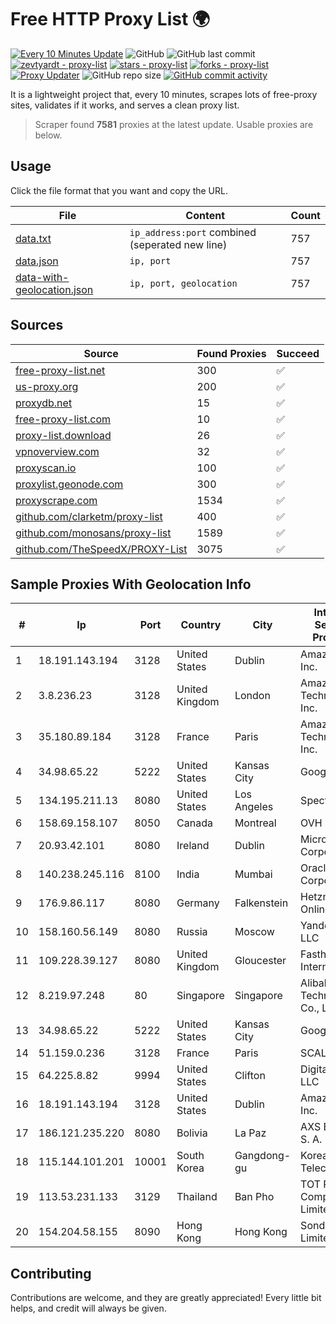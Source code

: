 
# Free HTTP Proxy List 🌍

[![Every 10 Minutes Update](https://github.com/mertguvencli/http-proxy-list/actions/workflows/main.yml/badge.svg?branch=main)](https://github.com/mertguvencli/http-proxy-list/actions/workflows/main.yml)
![GitHub](https://img.shields.io/github/license/mertguvencli/http-proxy-list)
![GitHub last commit](https://img.shields.io/github/last-commit/mertguvencli/http-proxy-list)
[![zevtyardt - proxy-list](https://img.shields.io/static/v1?label=zevtyardt&message=proxy-list&color=blue&logo=github)](https://github.com/zevtyardt/proxy-list "Go to GitHub repo")
[![stars - proxy-list](https://img.shields.io/github/stars/zevtyardt/proxy-list?style=social)](https://github.com/zevtyardt/proxy-list)
[![forks - proxy-list](https://img.shields.io/github/forks/zevtyardt/proxy-list?style=social)](https://github.com/zevtyardt/proxy-list)
[![Proxy Updater](https://github.com/zevtyardt/proxy-list/workflows/Proxy%20Updater/badge.svg)](https://github.com/zevtyardt/proxy-list/actions?query=workflow:"Proxy+Updater")
![GitHub repo size](https://img.shields.io/github/repo-size/zevtyardt/proxy-list)
[![GitHub commit activity](https://img.shields.io/github/commit-activity/m/zevtyardt/proxy-list?logo=commits)](https://github.com/zevtyardt/proxy-list/commits/main)

It is a lightweight project that, every 10 minutes, scrapes lots of free-proxy sites, validates if it works, and serves a clean proxy list.

> Scraper found **7581** proxies at the latest update. Usable proxies are below.

## Usage

Click the file format that you want and copy the URL.

|File|Content|Count|
|----|-------|-----|
|[data.txt](https://raw.githubusercontent.com/mertguvencli/http-proxy-list/main/proxy-list/data.txt)|`ip_address:port` combined (seperated new line)|757|
|[data.json](https://raw.githubusercontent.com/mertguvencli/http-proxy-list/main/proxy-list/data.json)|`ip, port`|757|
|[data-with-geolocation.json](https://raw.githubusercontent.com/mertguvencli/http-proxy-list/main/proxy-list/data-with-geolocation.json)|`ip, port, geolocation`|757|

## Sources

|Source|Found Proxies|Succeed|
|------|-------------|-------|
|[free-proxy-list.net](https://free-proxy-list.net)|300|✅|
|[us-proxy.org](https://www.us-proxy.org)|200|✅|
|[proxydb.net](http://proxydb.net)|15|✅|
|[free-proxy-list.com](https://free-proxy-list.com/?page=&port=&type%5B%5D=http&type%5B%5D=https&up_time=0&search=Search)|10|✅|
|[proxy-list.download](https://www.proxy-list.download/HTTP)|26|✅|
|[vpnoverview.com](https://vpnoverview.com/privacy/anonymous-browsing/free-proxy-servers)|32|✅|
|[proxyscan.io](https://www.proxyscan.io)|100|✅|
|[proxylist.geonode.com](https://proxylist.geonode.com/api/proxy-list?limit=300&page=1&sort_by=lastChecked&sort_type=desc&protocols=http,https)|300|✅|
|[proxyscrape.com](https://api.proxyscrape.com/v2/?request=displayproxies&protocol=http&timeout=10000&country=all&ssl=all&anonymity=all)|1534|✅|
|[github.com/clarketm/proxy-list](https://raw.githubusercontent.com/clarketm/proxy-list/master/proxy-list-raw.txt)|400|✅|
|[github.com/monosans/proxy-list](https://raw.githubusercontent.com/monosans/proxy-list/main/proxies/http.txt)|1589|✅|
|[github.com/TheSpeedX/PROXY-List](https://raw.githubusercontent.com/TheSpeedX/PROXY-List/master/http.txt)|3075|✅|


## Sample Proxies With Geolocation Info

|#|Ip|Port|Country|City|Internet Service Provider|
|-|--|----|-------|----|-------------------------|
|1|18.191.143.194|3128|United States|Dublin|Amazon.com, Inc.|
|2|3.8.236.23|3128|United Kingdom|London|Amazon Technologies Inc.|
|3|35.180.89.184|3128|France|Paris|Amazon Technologies Inc.|
|4|34.98.65.22|5222|United States|Kansas City|Google LLC|
|5|134.195.211.13|8080|United States|Los Angeles|Spectero|
|6|158.69.158.107|8050|Canada|Montreal|OVH Hosting|
|7|20.93.42.101|8080|Ireland|Dublin|Microsoft Corporation|
|8|140.238.245.116|8100|India|Mumbai|Oracle Corporation|
|9|176.9.86.117|8080|Germany|Falkenstein|Hetzner Online GmbH|
|10|158.160.56.149|8080|Russia|Moscow|Yandex.Cloud LLC|
|11|109.228.39.127|8080|United Kingdom|Gloucester|Fasthosts Internet Ltd|
|12|8.219.97.248|80|Singapore|Singapore|Alibaba (US) Technology Co., Ltd.|
|13|34.98.65.22|5222|United States|Kansas City|Google LLC|
|14|51.159.0.236|3128|France|Paris|SCALEWAY|
|15|64.225.8.82|9994|United States|Clifton|DigitalOcean, LLC|
|16|18.191.143.194|3128|United States|Dublin|Amazon.com, Inc.|
|17|186.121.235.220|8080|Bolivia|La Paz|AXS Bolivia S. A.|
|18|115.144.101.201|10001|South Korea|Gangdong-gu|Korea Telecom|
|19|113.53.231.133|3129|Thailand|Ban Pho|TOT Public Company Limited|
|20|154.204.58.155|8090|Hong Kong|Hong Kong|Sondercloud Limited|



## Contributing

Contributions are welcome, and they are greatly appreciated! Every
little bit helps, and credit will always be given.

